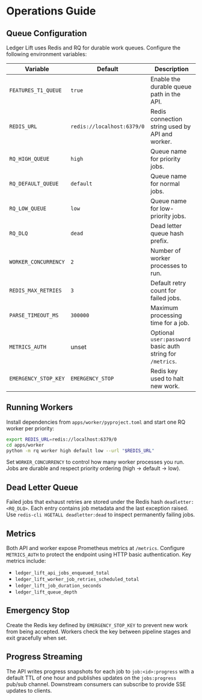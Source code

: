 # Operations Guide

## Queue Configuration

Ledger Lift uses Redis and RQ for durable work queues. Configure the following environment variables:

| Variable | Default | Description |
| --- | --- | --- |
| `FEATURES_T1_QUEUE` | `true` | Enable the durable queue path in the API. |
| `REDIS_URL` | `redis://localhost:6379/0` | Redis connection string used by API and worker. |
| `RQ_HIGH_QUEUE` | `high` | Queue name for priority jobs. |
| `RQ_DEFAULT_QUEUE` | `default` | Queue name for normal jobs. |
| `RQ_LOW_QUEUE` | `low` | Queue name for low-priority jobs. |
| `RQ_DLQ` | `dead` | Dead letter queue hash prefix. |
| `WORKER_CONCURRENCY` | `2` | Number of worker processes to run. |
| `REDIS_MAX_RETRIES` | `3` | Default retry count for failed jobs. |
| `PARSE_TIMEOUT_MS` | `300000` | Maximum processing time for a job. |
| `METRICS_AUTH` | unset | Optional `user:password` basic auth string for `/metrics`. |
| `EMERGENCY_STOP_KEY` | `EMERGENCY_STOP` | Redis key used to halt new work. |

## Running Workers

Install dependencies from `apps/worker/pyproject.toml` and start one RQ worker per priority:

```bash
export REDIS_URL=redis://localhost:6379/0
cd apps/worker
python -m rq worker high default low --url "$REDIS_URL"
```

Set `WORKER_CONCURRENCY` to control how many worker processes you run. Jobs are durable and respect priority ordering (high → default → low).

## Dead Letter Queue

Failed jobs that exhaust retries are stored under the Redis hash `deadletter:<RQ_DLQ>`. Each entry contains job metadata and the last exception raised. Use `redis-cli HGETALL deadletter:dead` to inspect permanently failing jobs.

## Metrics

Both API and worker expose Prometheus metrics at `/metrics`. Configure `METRICS_AUTH` to protect the endpoint using HTTP basic authentication. Key metrics include:

- `ledger_lift_api_jobs_enqueued_total`
- `ledger_lift_worker_job_retries_scheduled_total`
- `ledger_lift_job_duration_seconds`
- `ledger_lift_queue_depth`

## Emergency Stop

Create the Redis key defined by `EMERGENCY_STOP_KEY` to prevent new work from being accepted. Workers check the key between pipeline stages and exit gracefully when set.

## Progress Streaming

The API writes progress snapshots for each job to `job:<id>:progress` with a default TTL of one hour and publishes updates on the `jobs:progress` pub/sub channel. Downstream consumers can subscribe to provide SSE updates to clients.

